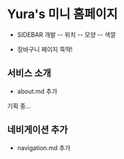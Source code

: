 # Yura's 미니 홈페이지

- SIDEBAR 개발
-- 위치
-- 모양
-- 색깔

- 장바구니 페이지 뚝딱!


## 서비스 소개
- about.md 추가

기획 중...

## 네비게이션 추가
- navigation.md 추가
